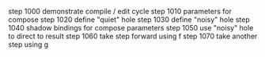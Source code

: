 step 1000 demonstrate compile / edit cycle
step 1010 parameters for compose
step 1020 define "quiet" hole
step 1030 define "noisy" hole
step 1040 shadow bindings for compose parameters
step 1050 use "noisy" hole to direct to result
step 1060 take step forward using f
step 1070 take another step using g
